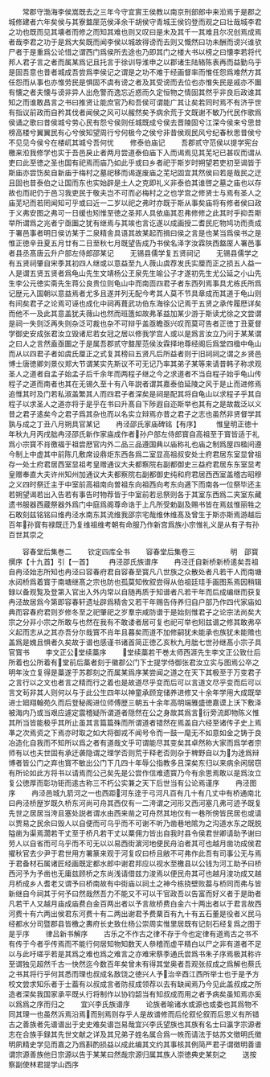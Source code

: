 <!-- { "loadSidebar": true } -->
　　常郡守渤海李侯嵩既去之三年今守宜賔王侯教以南京刑部郎中来涖焉于是郡之城修建者六年矣侯与其寮盩厔范侯泽余干胡侯守青城王侯钧登而观之曰壮哉城李君之功也既而见其壊者而修之而知其难也则又叹曰是未及其千一其难且尔况创焉成焉者哉李君之功于是爲大矣既而闻李侯以城故得谤而去则又慨然曰功未酬而谤兴谁欤尸者于是重爲公论惜之谓西门爲侯所去途也乃即其门之楼大书以榜之曰懐李若将代邦人君子言之者而属某爲记且托言于徐训导淮申之以郡诸生陆辂陈表再而益勤乌乎是固吾意也昔者城成吾尝爲李侯记之谓是之功不难于经画督率而惟任怨爲难然方其任怨而从事也亦惟劳民是惧固不虞有谤之者及其受谤而去位也亦惟失民是戚亦不圗有懐之者夫懐与谤非异人出危警而逸忘近惑而久定恒物之情固其然乎非良后政谁其知之而谁敢昌言之书曰推贤让能庶官乃和吾侯可谓能广其让矣若同时焉不有济乎世有指议前政而自矜其伐者闻侯之风可以赧然矣予病余荒于文既谢不敏乃代民作歌爲侯诵之歌曰昔侯城兮劳心民有怨兮侯则任城既成兮侯去晋陵固兮江深今侯来兮思昔榜高楼兮翼翼民有心兮侯知望周行兮何极今之侯兮非昔侯观民风兮纪春秋思昔侯兮不见见今侯兮在楼屼其城兮吾何忧
　　修泰伯庙记
　　吾郡贰守范侯以提学宪台檄来涖我修学也实于吾邑戾止者两月尝道泰伯庙下入而谒焉见其芜圮已甚叹而谓从吏曰此至徳之圣也国有祀焉而庙乃如此乎或曰乡者祀于斯岁时朔望若吏初至谒皆于斯庙亦尝饬矣自新庙于梅村之墓祀移而谒遂废庙之芜圮固宜其然侯曰若是哉民之迂且固也昔泰伯之让国而东也实始辟是土人之克即礼义非泰伯其谁啓之墓之庙也以存故也而祀仍于邑习我吏民于敬夫岂不可而必梅村之之也学宫之修贤士与焉有圣人之庙芜圮而若罔闻知可乎或曰近一二岁以祀之弗时亦既于斯从事矣庙将有修者侯曰政于义弗安图之弗可一日缓也矧惟至徳之圣邦人具依庙其忍弗修修之此其时乎抑吾斯举所谓爲之兆者宁亟圗之犹有继焉与其竢也言讫遂以成画授二耆民庀物鸠功而责成于署邑事者明日侯访某于二泉精舎具语其故某起而揖曰侯之言是也某当爲侯书之是惟正徳辛丑夏五月廿有二日至秋七月既望告成乃书侯名泽字汝霖陜西盩厔人署邑事者县丞髙唐云升户部左侍郎邵某记
　　无锡县儒学复五贤祠记
　　无锡县儒学之有五贤祠肇自宋季其初四人继或以意益至九人薇山虞荐发氏实厘而正之损五人益一人是谓五贤五贤者爲龟山先生文靖杨公玊泉先生喻公子才遂初先生尤公延之小山先生李公元徳实斋先生蒋公良贵位则龟山中而南靣四君子者东西列焉事具尤栋氏所爲记歴元入国朝以意益焉者尤多且遂并列无配今考其人莫不节具章成而其道于龟山则有间矣君子之论焉可诬也成化中祠再葺武功伯东海徐公记焉于五贤之承传履厯详矣而他不一及此其意盖犹夫薇山也然而班簉如故弗革益加某少游于斯读尤徐之文尝谓是祠一失则泛再失则杂泛可裁也杂不可辩乎盖亟瞻亟兴叹而莫可告者正徳丁丑夏督学御史安成张君汝立毁诸尼若女冠之居以修我学宫人或以是爲言汝立乃问于某某谓之曰人之言然盍亟圗之于是属吾郡贰守盩厔范侯汝霖择地尊经阁后爲堂四楹中龟山而从以四君子者如虞氏厘正之式复其榜曰五贤凡后所益者则于旧祠祠之谓之乡贤邑博士唐徳卿刘景仪郑大节谓某实先斯议不可无记乃率其弟子某等来请昔韩子称求观圣人之道者自孟子始孟子后千余年而两程子继之今之求道者不当自程子始乎龟山传程子之道而南者也其在无锡久至十有八年説者谓其嘉泰伯延陵之风于是止而进修焉追惟其时及门若私淑盖繁其人而四君子者深矣是祠是配其将自龟山以求程子乎其自程子以求圣人之道亦将于是乎在书曰升髙自下陟遐自迩斯举也其有之是故裁泛以义昔之君子逺矣今之君子爲其杂也而以名实立辩焉亦昔之君子之志也虽然非贤督学其孰与成之丁丑八月朔具官某记
　　冉泾邵氏家庙碑铭【有序】
　　惟皇明正徳十年秋九月丙戌朏冉泾邵氏新作家庙成作者孙户部左侍郎寳自高祖至于寳皆适于礼爲小宗寳不肖徼福于祖尝厯官内外二品三品遵国典以庙称礼也庙之制爲屋四楹间遵今制上中虚其中前陈几敷席设鼎炬东西各爲二室显高祖叔安处士府君居东室显曾祖存一处士府君居西室显祖考皇赠通议大夫都察院右副都御史三益府君居东东室显考皇赠奉直大夫许州知州加通议大夫都察院右副都御史纯和府君居西西室盖稽古昭穆之义四时祭迁主于中室前高祖南向曽祖东向祖西向考东向逓下而南各一位祭毕还主若朔望谒若出入告若有事告时物荐皆于中室前若忌祭则各于其室东西爲二夹室东藏遗书服器西蔵祭器外爲门中庭爲阁尊命诰于上凡所受勅副及赐书皆在焉兹惟丽牲之石敢刻兹铭铭曰维冉泾水南东其流维我邵宗宅哉维休维髙及曾生于斯亦斯焉游越后百年孙寳有禄既迁乃复维祖维考朝有命服乃作新宫爲族小宗惟礼义是从有子有孙百世其崇之










　　容春堂后集巻二
　　钦定四库全书
　　容春堂后集卷三　　　　　明　邵寳　撰序【十九首】引【一首】
　　冉泾邵氏族谱序
　　冉泾迁自新桥新桥逺矣吾祖自冉泾始志所知也冉泾曰容春府君自容春至寳凡八世族之众散处者凡若干人而南塘水闼桥爲着寳于南塘继髙之宗也防也孤莫知攸叙尝得从伯祖廷珪手画图系焉因稍辑録以备观覧及登第入官出入外内常以自随再质于知谱者凡若干年而后成编继而获复冉泾故居爲今第即容春轩遗址辟爲精舎又若干年赐告侍养归自户部乃作四代家庙如典而容春府君则岁修冬至之祀肇祀之岁羣宗咸防谱于是始刻惟君子之论宗法尚矣大宗之分非小宗之所敢与也然在我有不敢诿者居可复也祀可举也矧兹谱之修其敢弗卒义起而志从之其亦吾分尔哉寳不肖年且暮矣而道不加修嗣犹未能承也族犹未能赡也盖爲是媿且惧者久矣故于谱也感谨书诸首简正徳乙亥秋九月朏七世孙继髙小宗子具官寳书
　　李文正公堂续藁序
　　堂续藁若干巻太师西涯先生李文正公致仕后所着也公所着有堂前后藁者刻于徽郡公门下士提学侍御张君汝立实与图焉公卒之明年汝立复得是藁遂于苏郡刻之而属某爲序某尝闻之道之在天下其极至于万变君子之言行以之文也者言之精而行之着也是故道尽乎变而后可以言道文尽乎变而后可以言文茍非其人则何以与于此公生四年以神童承顾宠储养进修又十余年学用大成既举进士廻翔翰苑久而后登秘阁进位师傅歴三朝五十余年高明端雅盛徳嘉谟上沃下敷泽被海内乃或当艰应遽定震稽疑所谓道者隠然在公之身故其爲言衍旁流即物陈义惟其所当皆能极乎其所止虽其言篇篇殊而所谓道者错然在焉盖自六经至诸传子史上焉凖之次焉资之下焉亦时取之如大将御戎不闻号令而一鼓一麾无不如意如金之铸于良冶造化自我而不知所以爲之者有道哉文乎可谓能尽其变矣其卓然称大家而爲学者宗师有以也夫世固有承迂袭隐谓之理学否则荒于释老否则杂于稗野自以为为逹爲辩博者皆公门之弃也寳不敏出公门下几四十年辱公指教多且深矣东归以来病余闲居窃有所论如此方将书以请焉而公己矣先是公尝作信难遗寳乃今有余思焉敢以是爲汝立复公徳厚而彰功钜而逺古称三不朽公实兼之天下后世当有公论焉谨序
　　冉泾图序
　　冉泾邑城九箭河之一也西距河东逹于弓河凡百有几十有几丈中有桥通南北曰冉泾桥歴岁既久桥东河尚可舟其西仅有一二洿谓之河形又西河塞几弗可迹予既复先世之居居当洿且塞处説者谓水由西来凿之可舟然其地仅有一巷所傍皆民居也或请以贾易之民余曰毁人以自便而可乌乎而不可谢不听乃凿巷地隂为之沟道水东之既脱隘凿为渠焉濶若干丈至于桥凡若干丈以粟佣力皆出自我时县令侯君世卿请助予谢曰劳人以自省而可乌乎而不可无以以易西街濵河地便民舟泊者其可也越月凿功成侯君擢秋官去少尹于君世用方署篆来观于河复叹曰桥且敝不可弗作此吾有司事公无与焉于君备材石属诸匠经画既定都水郎中谢君邦应以视水至檄县以公钱为河工助予曰桥西河予为予凿也无庸兹顾桥之东尚浅请借兹力浚焉以便民舟其可也越月浚功成又越月桥成乡人耆老又谓予曰桥南故有中街庙以祠土之神今栋挠壁败葢与桥同而弗与皆新继自今祠其于何予曰然哉然吾力不能又不可以干官政吾以告富而好义者于是助者凡若干人又越月庙成庙费白金百两出者以予言故桥费白金六十两出者以于君言故西河费十有六两出侯君东河费十有二两出谢君予费粟百有九十有五石董是役者义民马经都水分司暨郡县皆檄之夀府长史致仕杨公崇周实惟里居既有记刻石经复爲之图于是乎序
　　律吕新书解序
　　古乐之不作古之律不存于今也定律有道焉古之书不有传于今者乎传焉而不能行何居知物知数天人叅稽而虚平精白以尸之非有道者不足以与此吁嗟乎若是其爲之难也爲之难言之亦难宋蔡季通氏尝爲书朱子序焉极其称许至谓独见超然千古一快然迄今数百年矣曾未有得其堂奥者吾观张叔成之爲解也蔡氏之书其将行乎何其悉而理也叔成名敔饶之徳兴人予治辛酉江西所举士也于是予方校文尝求知乐者于士葢有以叔成言者防叔成领荐以去有缺闻焉乃今见此盖叔成之所造者深矣我国家承平既乆行将制作以协钧韶当有知叔成而用之者予病矣虽知焉亦奚以爲爲之序而归之
　　宜兴李氏族谱序
　　论族者喻诸水或源也或委也其爲物不同其理一也虽然泝焉沿焉而别焉则存乎人是故谱修而后伦叙伦叙而后恩义有所错古之善族者先谱谱出于史史难矣谱岂易哉宜兴李氏望族也其族有名士曰瀛字宗源者志在合族手録其先世文献之详及其兄弟子姓名属合爲一帙而请法于姑苏文徴明氏徴明夙精史学见而嘉之乃爲斟酌损益以成此编其文约其事核其例简严君子谓徴明善谱谓宗源善族他日宗源以告于某某曰然哉宗源归属其族人崇徳典史某刻之
　　送按察副使林君提学山西序
